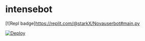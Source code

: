 # intensebot





[![Repl badge]https://replit.com/@starkX/Novauserbot#main.py


[![Deploy](https://www.herokucdn.com/deploy/button.svg)](https://dashboard.heroku.com/new?template=https%3A%2F%2Fgithub.com%2FStarkX200%2FTsf-userbot)
